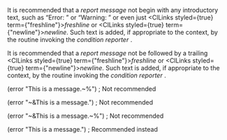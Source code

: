  



It is recommended that a *report message* not begin with any introductory text, such as “Error: ” or “Warning: ” or even just <ClLinks styled={true} term={"freshline"}><i>freshline</i></ClLinks> or <ClLinks styled={true} term={"newline"}><i>newline</i></ClLinks>. Such text is added, if appropriate to the context, by the routine invoking the *condition reporter* . 



It is recommended that a *report message* not be followed by a trailing <ClLinks styled={true} term={"freshline"}><i>freshline</i></ClLinks> or <ClLinks styled={true} term={"newline"}><i>newline</i></ClLinks>. Such text is added, if appropriate to the context, by the routine invoking the *condition reporter* . 



(error "This is a message.&#126;%") ; Not recommended 



(error "&#126;&amp;This is a message.") ; Not recommended 



(error "&#126;&amp;This is a message.&#126;%") ; Not recommended 



(error "This is a message.") ; Recommended instead 



